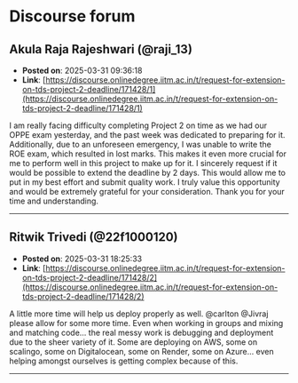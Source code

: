 # Discourse forum

## Akula Raja Rajeshwari (@raji_13)
- **Posted on**: 2025-03-31 09:36:18
- **Link**: [https://discourse.onlinedegree.iitm.ac.in/t/request-for-extension-on-tds-project-2-deadline/171428/1](https://discourse.onlinedegree.iitm.ac.in/t/request-for-extension-on-tds-project-2-deadline/171428/1)

I am really facing difficulty completing Project 2 on time as we had our OPPE exam yesterday, and the past week was dedicated to preparing for it. Additionally, due to an unforeseen emergency, I was unable to write the ROE exam, which resulted in lost marks. This makes it even more crucial for me to perform well in this project to make up for it.
I sincerely request if it would be possible to extend the deadline by 2 days. This would allow me to put in my best effort and submit quality work. I truly value this opportunity and would be extremely grateful for your consideration.
Thank you for your time and understanding.

---

## Ritwik Trivedi (@22f1000120)
- **Posted on**: 2025-03-31 18:25:33
- **Link**: [https://discourse.onlinedegree.iitm.ac.in/t/request-for-extension-on-tds-project-2-deadline/171428/2](https://discourse.onlinedegree.iitm.ac.in/t/request-for-extension-on-tds-project-2-deadline/171428/2)

A little more time will help us deploy properly as well. @carlton @Jivraj please allow for some more time. Even when working in groups and mixing and matching code… the real messy work is debugging and deployment due to the sheer variety of it. Some are deploying on AWS, some on scalingo, some on Digitalocean, some on Render, some on Azure… even helping amongst ourselves is getting complex because of this.

---
